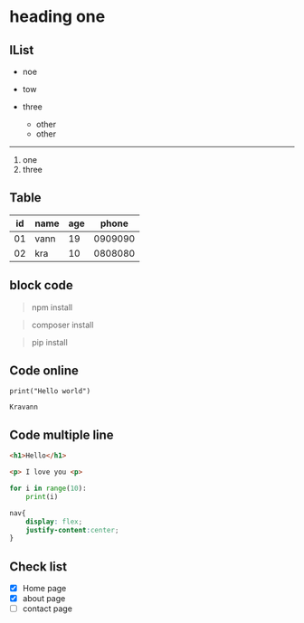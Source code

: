 # heading one
## lList
- noe
- tow
- three

    - other
    - other
---
1. one
2. three


## Table

| id | name | age | phone |
|----|------|-----|-------|
| 01 | vann | 19  |0909090|
|02  | kra  | 10  |0808080|

## block code 
> npm install

> composer install

> pip install


## Code online
`print("Hello world")`

`Kravann`

## Code multiple line
```html
<h1>Hello</h1>

<p> I love you <p>
```
```python
for i in range(10):
    print(i)
```
```css
nav{
    display: flex;
    justify-content:center;
}
```
## Check list
- [x] Home page 
- [x] about page
- [ ] contact page